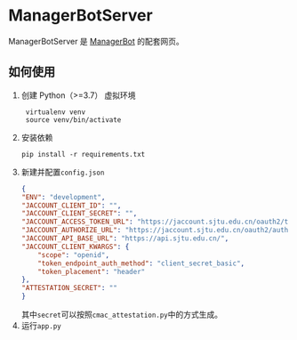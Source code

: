 # ManagerBotServer

ManagerBotServer 是 [ManagerBot](https://github.com/dujiajun/ManagerBot) 的配套网页。

 ## 如何使用
 
 1. 创建 Python（>=3.7） 虚拟环境
     ```shell script
      virtualenv venv
      source venv/bin/activate
    ```
 2. 安装依赖
    ```shell script
    pip install -r requirements.txt
    ```
 3. 新建并配置`config.json`
    ```json
    {
    "ENV": "development",
    "JACCOUNT_CLIENT_ID": "",
    "JACCOUNT_CLIENT_SECRET": "",
    "JACCOUNT_ACCESS_TOKEN_URL": "https://jaccount.sjtu.edu.cn/oauth2/token",
    "JACCOUNT_AUTHORIZE_URL": "https://jaccount.sjtu.edu.cn/oauth2/authorize",
    "JACCOUNT_API_BASE_URL": "https://api.sjtu.edu.cn/",
    "JACCOUNT_CLIENT_KWARGS": {
        "scope": "openid",
        "token_endpoint_auth_method": "client_secret_basic",
        "token_placement": "header"
    },
    "ATTESTATION_SECRET": ""
    }
    ```
    其中`secret`可以按照`cmac_attestation.py`中的方式生成。
 4. 运行`app.py`
